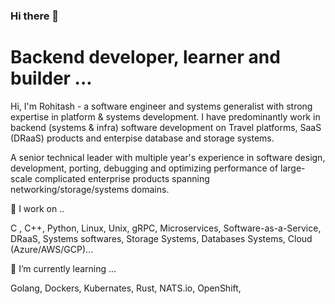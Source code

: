 ### Hi there 👋
# Backend developer, learner and builder ...

Hi, I'm Rohitash - a software engineer and systems generalist with strong expertise in platform & systems development. I have predominantly work in backend (systems & infra) software development on Travel platforms, SaaS (DRaaS) products and enterpise database and storage systems.

A senior technical leader with multiple year's experience in software design, development, porting, debugging and optimizing performance of large-scale complicated enterprise products spanning networking/storage/systems domains.

🔭 I work on ..

C , C++, Python, Linux, Unix, gRPC, Microservices, Software-as-a-Service, DRaaS, Systems softwares, Storage Systems, Databases Systems, Cloud (Azure/AWS/GCP)...

🌱 I’m currently learning ...

Golang, Dockers, Kubernates, Rust, NATS.io, OpenShift, 



<!--
**rohitashpanda/rohitashpanda** is a ✨ _special_ ✨ repository because its `README.md` (this file) appears on your GitHub profile.

Here are some ideas to get you started:

- 🔭 I’m currently working on ...
- 🌱 I’m currently learning ...
- 👯 I’m looking to collaborate on ...
- 🤔 I’m looking for help with ...
- 💬 Ask me about ...
- 📫 How to reach me: ...
- 😄 Pronouns: ...
- ⚡ Fun fact: ...
-->
